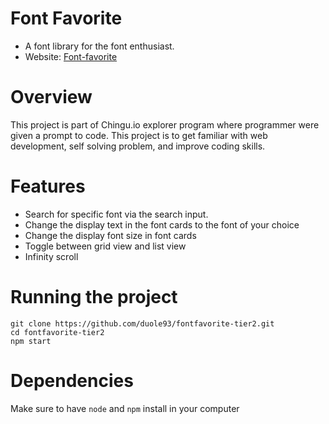 # Font Favorite
- A font library for the font enthusiast. 
- Website: [Font-favorite](https://confident-hypatia-5303bf.netlify.app/)

# Overview
This project is part of Chingu.io explorer program where programmer were given a prompt to code. This project is to get familiar with web development, self solving problem, and improve coding skills.

# Features
- Search for specific font via the search input.
- Change the display text in the font cards to the font of your choice
- Change the display font size in font cards
- Toggle between grid view and list view
- Infinity scroll

# Running the project

```
git clone https://github.com/duole93/fontfavorite-tier2.git
cd fontfavorite-tier2
npm start
```

# Dependencies
Make sure to have `node` and `npm` install in your computer
